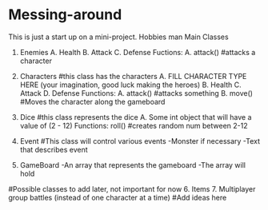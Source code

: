 # Messing-around
This is just a start up on a mini-project.
Hobbies man
Main Classes
1. Enemies
   	A. Health
   	B. Attack
   	C. Defense
   Fuctions:
	A. attack() #attacks a character

2. Characters #this class has the characters 
	A. FILL CHARACTER TYPE HERE (your imagination, good luck making the heroes)
	B. Health
	C. Attack
	D. Defense
   Functions:
	A. attack() #attacks something
	B. move() #Moves the character along the gameboard 

3. Dice #this class represents the dice
	A. Some int object that will have a value of (2 - 12)
	Functions:
	roll() #creates random num between 2-12

4. Event #This class will control various events
	-Monster if necessary 
	-Text that describes event
5. GameBoard
	-An array that represents the gameboard
	-The array will hold 

#Possible classes to add later, not important for now
6. Items
7. Multiplayer group battles (instead of one character at a time)
#Add ideas here
